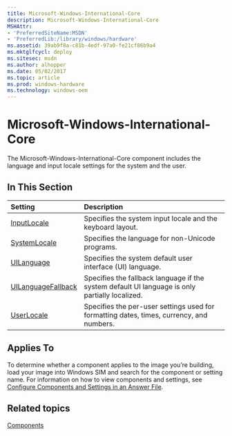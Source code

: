 ```yaml
---
title: Microsoft-Windows-International-Core
description: Microsoft-Windows-International-Core
MSHAttr:
- 'PreferredSiteName:MSDN'
- 'PreferredLib:/library/windows/hardware'
ms.assetid: 39ab9f8a-c81b-4edf-97a0-fe21cf86b9a4
ms.mktglfcycl: deploy
ms.sitesec: msdn
ms.author: alhopper
ms.date: 05/02/2017
ms.topic: article
ms.prod: windows-hardware
ms.technology: windows-oem
---
```

# Microsoft-Windows-International-Core

The Microsoft-Windows-International-Core component includes the language and input locale settings for the system and the user.

## In This Section

| Setting                 | Description                                                                           |
|:------------------------|:--------------------------------------------------------------------------------------|
| [InputLocale](microsoft-windows-international-core-inputlocale.md) | Specifies the system input locale and the keyboard layout. |
| [SystemLocale](microsoft-windows-international-core-systemlocale.md) | Specifies the language for non-Unicode programs. |
| [UILanguage](microsoft-windows-international-core-uilanguage.md) | Specifies the system default user interface (UI) language. |
| [UILanguageFallback](microsoft-windows-international-core-uilanguagefallback.md) | Specifies the fallback language if the system default UI language is only partially localized. |
| [UserLocale](microsoft-windows-international-core-userlocale.md) | Specifies the per-user settings used for formatting dates, times, currency, and numbers. |

## Applies To

To determine whether a component applies to the image you’re building, load your image into Windows SIM and search for the component or setting name. For information on how to view components and settings, see [Configure Components and Settings in an Answer File](https://docs.microsoft.com/en-us/windows-hardware/customize/desktop/wsim/configure-components-and-settings-in-an-answer-file).

## Related topics

[Components](components-b-unattend.md)